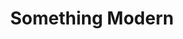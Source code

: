 ---
pid: lla7
title: Something Modern
location_transcription: Centrally located
coordinates: 
zipcode: '19141'
gen_neighborhood: Northwest Philadelphia
neighborhood: Logan
outside_phl: 
age: '65'
age_range: 60-69
instagram: 
image_file_name: lla_7.jpg
proposal_transcription: Something modern because right now all of our monuments are
  from the past
topic: Uplifting
topic_summary: 0, 0
type: Other No Form
keywords_other: modern contempory
credit: Xui Goss
image_labels: Contempory
twitter: 
facebook: 
permalink: "/monuments/lla7/"
layout: item-page
---